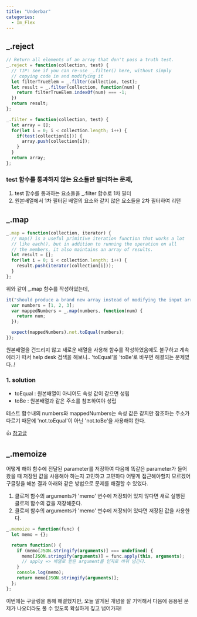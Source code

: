 ```yaml
---
title: "Underbar"
categories:
  - Im_Flex
---
```


## _.reject

```js
// Return all elements of an array that don't pass a truth test.
_.reject = function(collection, test) {
  // TIP: see if you can re-use _.filter() here, without simply
  // copying code in and modifying it
  let filterTrueElem = _.filter(collection, test);
  let result = _.filter(collection, function(num) {
    return filterTrueElem.indexOf(num) === -1;
  })
  return result;
};

_.filter = function(collection, test) {
  let array = [];
  for(let i = 0; i < collection.length; i++) {
    if(test(collection[i])) {
      array.push(collection[i]);
    }
  }
  return array;
};
```
### test 함수를 통과하지 않는 요소들만 필터하는 문제,
1. test 함수를 통과하는 요소들을 _.filter 함수로 1차 필터
2. 원본배열에서 1차 필터된 배열의 요소와 같지 않은 요소들을 2차 필터하여 리턴 



## _.map

```js
_.map = function(collection, iterator) {
  // map() is a useful primitive iteration function that works a lot
  // like each(), but in addition to running the operation on all
  // the members, it also maintains an array of results.
  let result = [];
  for(let i = 0; i < collection.length; i++) {
    result.push(iterator(collection[i]));
  }
};
```
위와 같이 _.map 함수를 작성하였는데,
```js
it("should produce a brand new array instead of modifying the input array", function() {
  var numbers = [1, 2, 3];
  var mappedNumbers = _.map(numbers, function(num) {
    return num;
  });

  expect(mappedNumbers).not.toEqual(numbers);
});
```
원본배열을 건드리지 않고 새로운 배열을 사용해 함수를 작성하였음에도 불구하고 계속 에러가 떠서 help desk 검색을 해보니..
'toEqual'을 'toBe'로 바꾸면 해결되는 문제였다..! 

### 1. solution

- toEqual : 원본배열이 아니어도 속성 값이 같으면 성립
- toBe : 원본배열과 같은 주소를 참조하여야 성립

테스트 함수내의 numbers와 mappedNumbers는 속성 값은 같지만 참조하는 주소가 다르기 때문에 'not.toEqual'이 아닌 'not.toBe'을 사용해야 한다.

👍 [참고글](https://benmccormick.org/2017/08/15/jest-matchers-1/)

## _.memoize

어떻게 해야 함수에 전달된 parameter를 저장하여 다음에 똑같은 parameter가 들어왔을 때 저장된 값을 사용해야 하는지 고민하고 고민하다 어떻게 접근해야할지 모르겠어 구글링을 해본 결과 아래와 같은 방법으로 문제를 해결할 수 있었다.

1. 클로저 함수의 arguments가 'memo' 변수에 저장되어 있지 않다면 새로 실행된 클로저 함수의 값을 저장해준다.
2. 클로저 함수의 arguments가 'memo' 변수에 저장되어 있다면 저장된 값을 사용한다.

```js
_.memoize = function(func) {
  let memo = {};

  return function() {
    if (memo[JSON.stringify(arguments)] === undefined) {
      memo[JSON.stringify(arguments)] = func.apply(this, arguments);
      // apply => 배열로 받은 argument를 인자로 바꿔 넘긴다.
    }
    console.log(memo);
    return memo[JSON.stringify(arguments)];
  };
};
```

이번에는 구글링을 통해 해결했지만, 오늘 알게된 개념을 잘 기억해서 다음에 응용된 문제가 나오더라도 풀 수 있도록 확실하게 짚고 넘어가자!
